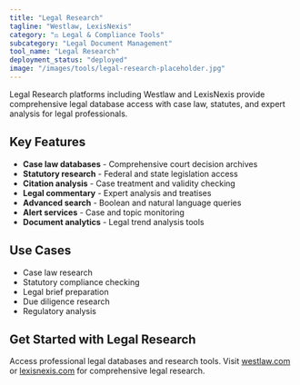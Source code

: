 ```yaml
---
title: "Legal Research"
tagline: "Westlaw, LexisNexis"
category: "⚖️ Legal & Compliance Tools"
subcategory: "Legal Document Management"
tool_name: "Legal Research"
deployment_status: "deployed"
image: "/images/tools/legal-research-placeholder.jpg"
---
```

Legal Research platforms including Westlaw and LexisNexis provide comprehensive legal database access with case law, statutes, and expert analysis for legal professionals.

## Key Features

- **Case law databases** - Comprehensive court decision archives
- **Statutory research** - Federal and state legislation access
- **Citation analysis** - Case treatment and validity checking
- **Legal commentary** - Expert analysis and treatises
- **Advanced search** - Boolean and natural language queries
- **Alert services** - Case and topic monitoring
- **Document analytics** - Legal trend analysis tools

## Use Cases

- Case law research
- Statutory compliance checking
- Legal brief preparation
- Due diligence research
- Regulatory analysis

## Get Started with Legal Research

Access professional legal databases and research tools. Visit [westlaw.com](https://legal.thomsonreuters.com/en/products/westlaw) or [lexisnexis.com](https://www.lexisnexis.com) for comprehensive legal research.
